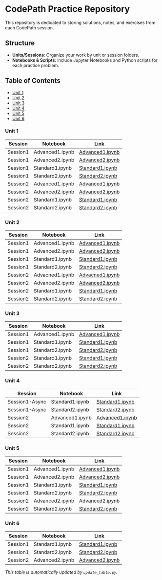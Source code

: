 # CodePath Practice Repository

This repository is dedicated to storing solutions, notes, and exercises from each CodePath session.

## Structure

- **Units/Sessions**: Organize your work by unit or session folders.
- **Notebooks & Scripts**: Include Jupyter Notebooks and Python scripts for each practice problem.

## Table of Contents

- [Unit 1](#unit-1)
- [Unit 2](#unit-2)
- [Unit 3](#unit-3)
- [Unit 4](#unit-4)
- [Unit 5](#unit-5)
- [Unit 6](#unit-6)

### Unit 1

| Session | Notebook | Link |
|---------|----------|------|
| Session1 | Advanced1.ipynb | [Advanced1.ipynb](Unit%201/Session1/Advanced1.ipynb) |
| Session1 | Advanced2.ipynb | [Advanced2.ipynb](Unit%201/Session1/Advanced2.ipynb) |
| Session1 | Standard1.ipynb | [Standard1.ipynb](Unit%201/Session1/Standard1.ipynb) |
| Session1 | Standard2.ipynb | [Standard2.ipynb](Unit%201/Session1/Standard2.ipynb) |
| Session2 | Advanced1.ipynb | [Advanced1.ipynb](Unit%201/Session2/Advanced1.ipynb) |
| Session2 | Advanced2.ipynb | [Advanced2.ipynb](Unit%201/Session2/Advanced2.ipynb) |
| Session2 | Standard1.ipynb | [Standard1.ipynb](Unit%201/Session2/Standard1.ipynb) |
| Session2 | Standard2.ipynb | [Standard2.ipynb](Unit%201/Session2/Standard2.ipynb) |

### Unit 2

| Session | Notebook | Link |
|---------|----------|------|
| Session1 | Advanced1.ipynb | [Advanced1.ipynb](Unit%202/Session1/Advanced1.ipynb) |
| Session1 | Advanced2.ipynb | [Advanced2.ipynb](Unit%202/Session1/Advanced2.ipynb) |
| Session1 | Standard1.ipynb | [Standard1.ipynb](Unit%202/Session1/Standard1.ipynb) |
| Session1 | Standard2.ipynb | [Standard2.ipynb](Unit%202/Session1/Standard2.ipynb) |
| Session2 | Advacned1.ipynb | [Advacned1.ipynb](Unit%202/Session2/Advacned1.ipynb) |
| Session2 | Advanced2.ipynb | [Advanced2.ipynb](Unit%202/Session2/Advanced2.ipynb) |
| Session2 | Standard1.ipynb | [Standard1.ipynb](Unit%202/Session2/Standard1.ipynb) |
| Session2 | Standard2.ipynb | [Standard2.ipynb](Unit%202/Session2/Standard2.ipynb) |

### Unit 3

| Session | Notebook | Link |
|---------|----------|------|
| Session1 | Advanced1.ipynb | [Advanced1.ipynb](Unit%203/Session1/Advanced1.ipynb) |
| Session1 | Standard1.ipynb | [Standard1.ipynb](Unit%203/Session1/Standard1.ipynb) |
| Session1 | Standard2.ipynb | [Standard2.ipynb](Unit%203/Session1/Standard2.ipynb) |
| Session2 | Standard1.ipynb | [Standard1.ipynb](Unit%203/Session2/Standard1.ipynb) |
| Session2 | Standard2.ipynb | [Standard2.ipynb](Unit%203/Session2/Standard2.ipynb) |

### Unit 4

| Session | Notebook | Link |
|---------|----------|------|
| Session1-Async | Standard1.ipynb | [Standard1.ipynb](Unit%204/Session1-Async/Standard1.ipynb) |
| Session1-Async | Standard2.ipynb | [Standard2.ipynb](Unit%204/Session1-Async/Standard2.ipynb) |
| Session2 | Advanced1.ipynb | [Advanced1.ipynb](Unit%204/Session2/Advanced1.ipynb) |
| Session2 | Standard1.ipynb | [Standard1.ipynb](Unit%204/Session2/Standard1.ipynb) |
| Session2 | Standard2.ipynb | [Standard2.ipynb](Unit%204/Session2/Standard2.ipynb) |

### Unit 5

| Session | Notebook | Link |
|---------|----------|------|
| Session1 | Advanced1.ipynb | [Advanced1.ipynb](Unit%205/Session1/Advanced1.ipynb) |
| Session1 | Advanced2.ipynb | [Advanced2.ipynb](Unit%205/Session1/Advanced2.ipynb) |
| Session1 | Standard1.ipynb | [Standard1.ipynb](Unit%205/Session1/Standard1.ipynb) |
| Session1 | Standard2.ipynb | [Standard2.ipynb](Unit%205/Session1/Standard2.ipynb) |
| Session2 | Advanced2.ipynb | [Advanced2.ipynb](Unit%205/Session2/Advanced2.ipynb) |
| Session2 | Standard2.ipynb | [Standard2.ipynb](Unit%205/Session2/Standard2.ipynb) |

### Unit 6

| Session | Notebook | Link |
|---------|----------|------|
| Session1 | Standard1.ipynb | [Standard1.ipynb](Unit%206/Session1/Standard1.ipynb) |
| Session1 | Standard2.ipynb | [Standard2.ipynb](Unit%206/Session1/Standard2.ipynb) |
| Session2 | Advanced2.ipynb | [Advanced2.ipynb](Unit%206/Session2/Advanced2.ipynb) |

*This table is automatically updated by `update_table.py`.*
